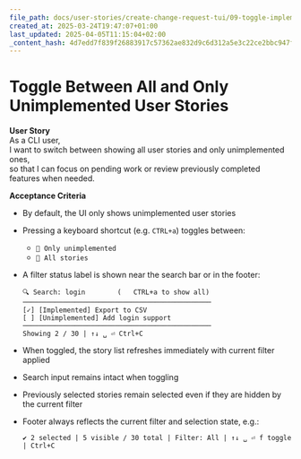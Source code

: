 ```yaml
---
file_path: docs/user-stories/create-change-request-tui/09-toggle-implemented-stories-with-flag.md
created_at: 2025-03-24T19:47:07+01:00
last_updated: 2025-04-05T11:15:04+02:00
_content_hash: 4d7edd7f839f26883917c57362ae832d9c6d312a5e3c22ce2bbc947fb91848e1
---
```


# Toggle Between All and Only Unimplemented User Stories

**User Story**  
As a CLI user,  
I want to switch between showing all user stories and only unimplemented ones,  
so that I can focus on pending work or review previously completed features when needed.

**Acceptance Criteria**
- By default, the UI only shows unimplemented user stories
- Pressing a keyboard shortcut (e.g. `CTRL+a`) toggles between:
  - `🔘 Only unimplemented`
  - `🔘 All stories`
- A filter status label is shown near the search bar or in the footer:

	```
	🔍 Search: login        (   CTRL+a to show all)
	───────────────────────────────────────────────
	[✓] [Implemented] Export to CSV
	[ ] [Unimplemented] Add login support
	───────────────────────────────────────────────
	Showing 2 / 30 | ↑↓ ␣ ⏎ Ctrl+C
	```

- When toggled, the story list refreshes immediately with current filter applied
- Search input remains intact when toggling
- Previously selected stories remain selected even if they are hidden by the current filter
- Footer always reflects the current filter and selection state, e.g.:

	```
	✔ 2 selected | 5 visible / 30 total | Filter: All | ↑↓ ␣ ⏎ f toggle | Ctrl+C
	```

